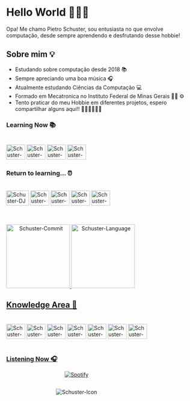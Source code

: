 
# Hello World 🙋🏻‍♂️

Opa! Me chamo Pietro Schuster, sou entusiasta no que envolve computação, desde sempre aprendendo e desfrutando desse hobbie!

## Sobre mim 💡

- Estudando sobre computação desde 2018 📚
- Sempre apreciando uma boa música 🎧
- Atualmente estudando Ciências da Computação 💻
- Formado em Mecatronica no Instituto Federal de Minas Gerais 🍞🧀 ⚙
- Tento praticar do meu Hobbie em diferentes projetos, espero compartilhar alguns aqui!! 🤘🏻🤘🏻🤘🏻

### Learning Now 📚

<div style="display: inline-block; padding: 20px 0px;">
  

  <img alt="Schuster-Spring" height="40" width="50" src="https://cdn.jsdelivr.net/gh/devicons/devicon@latest/icons/spring/spring-original-wordmark.svg" />  
  <img alt="Schuster-Java" height="40" width="50" src="https://cdn.jsdelivr.net/gh/devicons/devicon@latest/icons/java/java-original-wordmark.svg" />
  <img alt="Schuster-MySQL" height="40" width="50" src="https://cdn.jsdelivr.net/gh/devicons/devicon@latest/icons/mysql/mysql-original-wordmark.svg" />
  <img alt="Schuster-PSQL" height="40" width="50" src="https://cdn.jsdelivr.net/gh/devicons/devicon@latest/icons/postgresql/postgresql-plain-wordmark.svg" />


### Return to learning... ⏰
<div style="display: inline-block; padding: 20px 0px;">

  <img align="center" alt="Schuster-DJ" height="40" width="60" src="https://cdn.jsdelivr.net/gh/devicons/devicon/icons/django/django-plain-wordmark.svg" />
  <img align="center" alt="Schuster-PHP" height="40" width="50" src="https://cdn.jsdelivr.net/gh/devicons/devicon/icons/php/php-plain.svg" />
  <img align="center" alt="Schuster-C++" height="40" width="50" src="https://cdn.jsdelivr.net/gh/devicons/devicon/icons/cplusplus/cplusplus-original.svg" />
  <img align="center" alt="Schuster-HTML" height="40" width="50"src="https://cdn.jsdelivr.net/gh/devicons/devicon/icons/html5/html5-original.svg" />
  <img align="center" alt="Schuster-CSS" height="40" width="50"src="https://cdn.jsdelivr.net/gh/devicons/devicon/icons/css3/css3-original.svg" />

</div>

##

<div align="center" style="display: inline-block">
  <a href="https://github.com/Schusteerr">
  <img height="169em" alt="Schuster-Commit" src="https://github-readme-stats.vercel.app/api?username=schusteerr&show_icons=true&bg_color=0D1117&border_color=695f56&title_color=d5bfa7&text_color=C3D1D9&icon_color=695f56&include_all_commits=true&count_private=true"/>
  <img height="169em" alt="Schuster-Language"src="https://github-readme-stats.vercel.app/api/top-langs/?username=schusteerr&layout=compact&langs_count=10&bg_color=0D1117&border_color=695f56&title_color=d5bfa7&text_color=C3D1D9"/>

  
  
</div>


## Knowledge Area 💾

<div style="display: inline-block; padding: 20px 0px;">
    <img align="center" alt="Schuster-INO" height="40" width="50" src="https://cdn.jsdelivr.net/gh/devicons/devicon/icons/arduino/arduino-original-wordmark.svg" />
    <img align="center" alt="Schuster-WordPress" height="40" width="50" src="https://cdn.jsdelivr.net/gh/devicons/devicon/icons/wordpress/wordpress-original.svg" />
    <img align="center" alt="Schuster-C" height="40" width="50" src="https://cdn.jsdelivr.net/gh/devicons/devicon@latest/icons/c/c-original.svg" />
    <img align="center" alt="Schuster-Python" height="40" width="50" 
    src="https://cdn.jsdelivr.net/gh/devicons/devicon@latest/icons/python/python-original-wordmark.svg" />
    <img align="center" alt="Schuster-JS" height="40" width="50" src="https://cdn.jsdelivr.net/gh/devicons/devicon/icons/javascript/javascript-original.svg" />
    <img align="center" alt="Schuster-NodeJS" height="40" width="50" src="https://cdn.jsdelivr.net/gh/devicons/devicon@latest/icons/nodejs/nodejs-plain-wordmark.svg" />
    <img img align="center" alt="Schuster-Docker" height="40" width="50" src="https://cdn.jsdelivr.net/gh/devicons/devicon@latest/icons/docker/docker-original-wordmark.svg" />
          
</div>

### Listening Now 🎧

<div align="center">

  [![Spotify](https://nowplaying-spotify-ten.vercel.app/api/spotify/?background_color=0D1117&border_color=695f56)](https://open.spotify.com/user/31d34cvrcrzoynz2znvwg7r3nsku)
</div>

##

<div align="center">
    <img align="center" alt="Schuster-Icon"src="https://cdn.domestika.org/c_limit,dpr_1.0,f_auto,q_auto,w_820/v1449065969/content-items/001/469/066/CHAIN_A_MOTION_Pablo_dribbble_V02-original.gif?1449065969">   
</div>

##